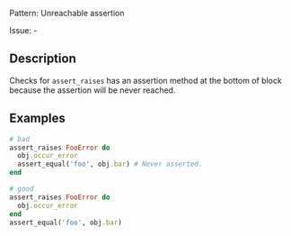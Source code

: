 Pattern: Unreachable assertion

Issue: -

## Description

Checks for `assert_raises` has an assertion method at the bottom of
block because the assertion will be never reached.

## Examples

``` ruby
# bad
assert_raises FooError do
  obj.occur_error
  assert_equal('foo', obj.bar) # Never asserted.
end

# good
assert_raises FooError do
  obj.occur_error
end
assert_equal('foo', obj.bar)
```